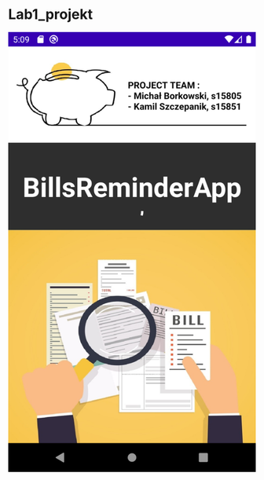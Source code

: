 # Lab1_projekt

![alt text](https://github.com/s15851/Lab1_projekt/blob/master/Screenshot_1591808993.png)
